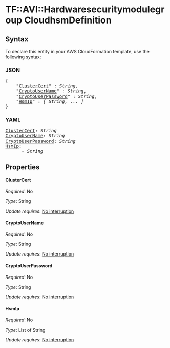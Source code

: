# TF::AVI::Hardwaresecuritymodulegroup CloudhsmDefinition

## Syntax

To declare this entity in your AWS CloudFormation template, use the following syntax:

### JSON

<pre>
{
    "<a href="#clustercert" title="ClusterCert">ClusterCert</a>" : <i>String</i>,
    "<a href="#cryptousername" title="CryptoUserName">CryptoUserName</a>" : <i>String</i>,
    "<a href="#cryptouserpassword" title="CryptoUserPassword">CryptoUserPassword</a>" : <i>String</i>,
    "<a href="#hsmip" title="HsmIp">HsmIp</a>" : <i>[ String, ... ]</i>
}
</pre>

### YAML

<pre>
<a href="#clustercert" title="ClusterCert">ClusterCert</a>: <i>String</i>
<a href="#cryptousername" title="CryptoUserName">CryptoUserName</a>: <i>String</i>
<a href="#cryptouserpassword" title="CryptoUserPassword">CryptoUserPassword</a>: <i>String</i>
<a href="#hsmip" title="HsmIp">HsmIp</a>: <i>
      - String</i>
</pre>

## Properties

#### ClusterCert

_Required_: No

_Type_: String

_Update requires_: [No interruption](https://docs.aws.amazon.com/AWSCloudFormation/latest/UserGuide/using-cfn-updating-stacks-update-behaviors.html#update-no-interrupt)

#### CryptoUserName

_Required_: No

_Type_: String

_Update requires_: [No interruption](https://docs.aws.amazon.com/AWSCloudFormation/latest/UserGuide/using-cfn-updating-stacks-update-behaviors.html#update-no-interrupt)

#### CryptoUserPassword

_Required_: No

_Type_: String

_Update requires_: [No interruption](https://docs.aws.amazon.com/AWSCloudFormation/latest/UserGuide/using-cfn-updating-stacks-update-behaviors.html#update-no-interrupt)

#### HsmIp

_Required_: No

_Type_: List of String

_Update requires_: [No interruption](https://docs.aws.amazon.com/AWSCloudFormation/latest/UserGuide/using-cfn-updating-stacks-update-behaviors.html#update-no-interrupt)


